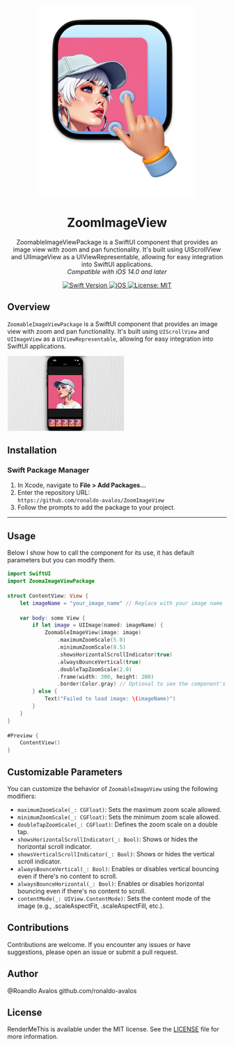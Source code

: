 <div align="center">
  <img width="360" height="439" src="/assets/icon.png" alt="ZoomImageView Logo">
  <h1><b>ZoomImageView</b></h1>
  <p>
ZoomableImageViewPackage is a SwiftUI component that provides an image view with zoom and pan functionality. It's built using UIScrollView and UIImageView as a UIViewRepresentable, allowing for easy integration into SwiftUI applications.
    <br>
    <i>Compatible with iOS 14.0 and later</i>
  </p>
</div>

<div align="center">
  <a href="https://swift.org">
    <img src="https://img.shields.io/badge/Swift-5.9%20%7C%206-orange.svg" alt="Swift Version">
  </a>
  <a href="https://www.apple.com/ios/">
    <img src="https://img.shields.io/badge/iOS-14%2B-blue.svg" alt="iOS">
  </a>
  <a href="LICENSE">
    <img src="https://img.shields.io/badge/License-MIT-green.svg" alt="License: MIT">
  </a>
</div>

## **Overview**

`ZoomableImageViewPackage` is a SwiftUI component that provides an image view with zoom and pan functionality. It's built using `UIScrollView` and `UIImageView` as a `UIViewRepresentable`, allowing for easy integration into SwiftUI applications.


![Example](/assets/example.gif)

## **Installation**

### Swift Package Manager

1. In Xcode, navigate to **File > Add Packages...**
2. Enter the repository URL:  
   `https://github.com/ronaldo-avalos/ZoomImageView`
3. Follow the prompts to add the package to your project.

---



## **Usage**
Below I show how to call the component for its use, it has default parameters but you can modify them.

```swift
import SwiftUI
import ZoomaImageViewPackage

struct ContentView: View {
    let imageName = "your_image_name" // Replace with your image name

    var body: some View {
        if let image = UIImage(named: imageName) {
            ZoomableImageView(image: image)
                .maximumZoomScale(5.0)
                .minimumZoomScale(0.5)
                .showsHorizontalScrollIndicator(true)
                .alwaysBounceVertical(true)
                .doubleTapZoomScale(2.0)
                .frame(width: 300, height: 200)
                .border(Color.gray) // Optional to see the component's bounds
        } else {
            Text("Failed to load image: \(imageName)")
        }
    }
}

#Preview {
    ContentView()
}

```

## **Customizable Parameters**

You can customize the behavior of `ZoomableImageView` using the following modifiers:

- `maximumZoomScale(_: CGFloat)`: Sets the maximum zoom scale allowed.
- `minimumZoomScale(_: CGFloat)`: Sets the minimum zoom scale allowed.
- `doubleTapZoomScale(_: CGFloat)`: Defines the zoom scale on a double tap.
- `showsHorizontalScrollIndicator(_: Bool)`: Shows or hides the horizontal scroll indicator.
- `showsVerticalScrollIndicator(_: Bool)`: Shows or hides the vertical scroll indicator.
- `alwaysBounceVertical(_: Bool)`: Enables or disables vertical bouncing even if there's no content to scroll.
- `alwaysBounceHorizontal(_: Bool)`: Enables or disables horizontal bouncing even if there's no content to scroll.
- `contentMode(_: UIView.ContentMode)`: Sets the content mode of the image (e.g., .scaleAspectFit, .scaleAspectFill, etc.).

## **Contributions**
 Contributions are welcome. If you encounter any issues or have suggestions, please open an issue or submit a pull request.   

## **Author**
@Roandlo Avalos github.com/ronaldo-avalos

## **License**
RenderMeThis is available under the MIT license. See the [LICENSE](LICENSE) file for more information.

